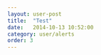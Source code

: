 ```yaml
---
layout: user-post
title:  "Test"
date:   2014-10-13 10:52:00
category: user/alerts
order: 3
---
```




